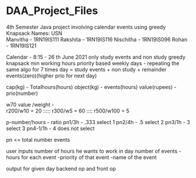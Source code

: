 # DAA_Project_Files
4th Semester Java project involving calendar events  using greedy Knapsack
Names: USN  
Manvitha      - 1RN19IS111
Rakshita      - 1RN19IS116
Nischitha     - 1RN19IS096
Rohan         - 1RN19IS121

Calendar - 8:15 - 26 th June 2021
only study events and non study
greedy knapsack
min working hours
priority based
weekly days - repeating the same algo for 7 times
day = study events + non study + remainder events(zero)(higher prio for next day)

cap(kg) - Totalhours(hours)
object(kg) - events(hours)
value(rupees) - prio(number)

w70
value /weight -  
r200/w10 = 20 ::::: 
r300/w5 = 60 :::: 
r500/w100 = 5


p-number/hours - ratio
pn1/3h - .333 select 1
pn2/4h - .5  select 2
pn3/1h - 3  select 3
pn4-1/1h - 4    does not select

pn <= total number events

user inputs
number of hours he wants to work in day
number of events
-hours for each event
-priority of that event
-name of the event

output
for given day 
backend op and front op
